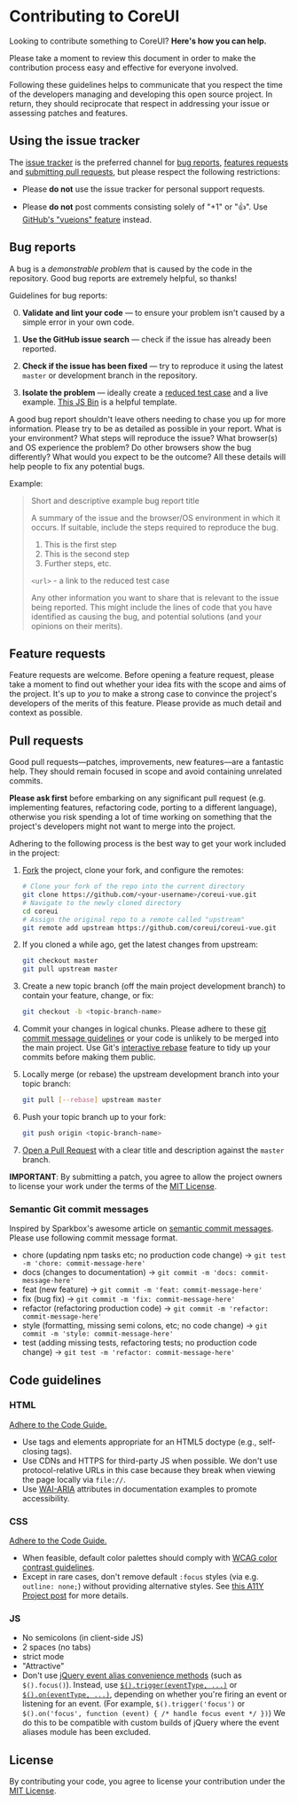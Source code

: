 # Contributing to CoreUI

Looking to contribute something to CoreUI? **Here's how you can help.**

Please take a moment to review this document in order to make the contribution process easy and effective for everyone involved.

Following these guidelines helps to communicate that you respect the time of the developers managing and developing this open source project. In return, they should reciprocate that respect in addressing your issue or assessing
patches and features.

## Using the issue tracker

The [issue tracker](https://github.com/coreui/coreui-free-vue-admin-template/issues) is
the preferred channel for [bug reports](#bug-reports), [features requests](#feature-requests)
and [submitting pull requests](#pull-requests), but please respect the following
restrictions:

-   Please **do not** use the issue tracker for personal support requests.

-   Please **do not** post comments consisting solely of "+1" or ":thumbsup:".
    Use [GitHub's "vueions" feature](https://github.com/blog/2119-add-vueions-to-pull-requests-issues-and-comments)
    instead.

## Bug reports

A bug is a _demonstrable problem_ that is caused by the code in the repository.
Good bug reports are extremely helpful, so thanks!

Guidelines for bug reports:

0. **Validate and lint your code** &mdash; to ensure your problem isn't caused by a simple error in your own code.

1. **Use the GitHub issue search** &mdash; check if the issue has already been reported.

2. **Check if the issue has been fixed** &mdash; try to reproduce it using the latest `master` or development branch in the repository.

3. **Isolate the problem** &mdash; ideally create a [reduced test case](https://css-tricks.com/reduced-test-cases/) and a live example. [This JS Bin](http://jsbin.com/lefey/1/edit?html,output) is a helpful template.

A good bug report shouldn't leave others needing to chase you up for more
information. Please try to be as detailed as possible in your report. What is
your environment? What steps will reproduce the issue? What browser(s) and OS
experience the problem? Do other browsers show the bug differently? What
would you expect to be the outcome? All these details will help people to fix
any potential bugs.

Example:

> Short and descriptive example bug report title
>
> A summary of the issue and the browser/OS environment in which it occurs. If
> suitable, include the steps required to reproduce the bug.
>
> 1. This is the first step
> 2. This is the second step
> 3. Further steps, etc.
>
> `<url>` - a link to the reduced test case
>
> Any other information you want to share that is relevant to the issue being
> reported. This might include the lines of code that you have identified as
> causing the bug, and potential solutions (and your opinions on their
> merits).

## Feature requests

Feature requests are welcome. Before opening a feature request, please take a
moment to find out whether your idea fits with the scope and aims of the
project. It's up to _you_ to make a strong case to convince the project's
developers of the merits of this feature. Please provide as much detail
and context as possible.

## Pull requests

Good pull requests—patches, improvements, new features—are a fantastic
help. They should remain focused in scope and avoid containing unrelated
commits.

**Please ask first** before embarking on any significant pull request (e.g.
implementing features, refactoring code, porting to a different language),
otherwise you risk spending a lot of time working on something that the
project's developers might not want to merge into the project.

Adhering to the following process is the best way to get your work
included in the project:

1. [Fork](https://help.github.com/fork-a-repo/) the project, clone your fork,
   and configure the remotes:

    ```bash
    # Clone your fork of the repo into the current directory
    git clone https://github.com/<your-username>/coreui-vue.git
    # Navigate to the newly cloned directory
    cd coreui
    # Assign the original repo to a remote called "upstream"
    git remote add upstream https://github.com/coreui/coreui-vue.git
    ```

2. If you cloned a while ago, get the latest changes from upstream:

    ```bash
    git checkout master
    git pull upstream master
    ```

3. Create a new topic branch (off the main project development branch) to
   contain your feature, change, or fix:

    ```bash
    git checkout -b <topic-branch-name>
    ```

4. Commit your changes in logical chunks. Please adhere to these [git commit
   message guidelines](http://tbaggery.com/2008/04/19/a-note-about-git-commit-messages.html)
   or your code is unlikely to be merged into the main project. Use Git's
   [interactive rebase](https://help.github.com/articles/interactive-rebase)
   feature to tidy up your commits before making them public.

5. Locally merge (or rebase) the upstream development branch into your topic branch:

    ```bash
    git pull [--rebase] upstream master
    ```

6. Push your topic branch up to your fork:

    ```bash
    git push origin <topic-branch-name>
    ```

7. [Open a Pull Request](https://help.github.com/articles/using-pull-requests/)
   with a clear title and description against the `master` branch.

**IMPORTANT**: By submitting a patch, you agree to allow the project owners to
license your work under the terms of the [MIT License](LICENSE).

### Semantic Git commit messages

Inspired by Sparkbox's awesome article on
[semantic commit messages](http://seesparkbox.com/foundry/semantic_commit_messages).
Please use following commit message format.

-   chore (updating npm tasks etc; no production code change) -> `git test -m 'chore: commit-message-here'`
-   docs (changes to documentation) -> `git commit -m 'docs: commit-message-here'`
-   feat (new feature) -> `git commit -m 'feat: commit-message-here'`
-   fix (bug fix) -> `git commit -m 'fix: commit-message-here'`
-   refactor (refactoring production code) -> `git commit -m 'refactor: commit-message-here'`
-   style (formatting, missing semi colons, etc; no code change) -> `git commit -m 'style: commit-message-here'`
-   test (adding missing tests, refactoring tests; no production code change) -> `git test -m 'refactor: commit-message-here'`

## Code guidelines

### HTML

[Adhere to the Code Guide.](http://codeguide.co/#html)

-   Use tags and elements appropriate for an HTML5 doctype (e.g., self-closing tags).
-   Use CDNs and HTTPS for third-party JS when possible. We don't use protocol-relative URLs in this case because they break when viewing the page locally via `file://`.
-   Use [WAI-ARIA](https://developer.mozilla.org/en-US/docs/Web/Accessibility/ARIA) attributes in documentation examples to promote accessibility.

### CSS

[Adhere to the Code Guide.](http://codeguide.co/#css)

-   When feasible, default color palettes should comply with [WCAG color contrast guidelines](http://www.w3.org/TR/WCAG20/#visual-audio-contrast).
-   Except in rare cases, don't remove default `:focus` styles (via e.g. `outline: none;`) without providing alternative styles. See [this A11Y Project post](http://a11yproject.com/posts/never-remove-css-outlines) for more details.

### JS

-   No semicolons (in client-side JS)
-   2 spaces (no tabs)
-   strict mode
-   "Attractive"
-   Don't use [jQuery event alias convenience methods](https://github.com/jquery/jquery/blob/master/src/event/alias.js) (such as `$().focus()`). Instead, use [`$().trigger(eventType, ...)`](http://api.jquery.com/trigger/) or [`$().on(eventType, ...)`](http://api.jquery.com/on/), depending on whether you're firing an event or listening for an event. (For example, `$().trigger('focus')` or `$().on('focus', function (event) { /* handle focus event */ })`) We do this to be compatible with custom builds of jQuery where the event aliases module has been excluded.

## License

By contributing your code, you agree to license your contribution under the [MIT License](LICENSE).
